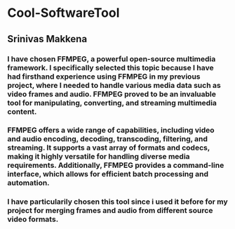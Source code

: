 # Cool-SoftwareTool

## Srinivas Makkena

### I have chosen FFMPEG, a powerful open-source multimedia framework. I specifically selected this topic because I have had firsthand experience using FFMPEG in my previous project, where I needed to handle various media data such as video frames and audio. FFMPEG proved to be an invaluable tool for manipulating, converting, and streaming multimedia content.
### FFMPEG offers a wide range of capabilities, including video and audio encoding, decoding, transcoding, filtering, and streaming. It supports a vast array of formats and codecs, making it highly versatile for handling diverse media requirements. Additionally, FFMPEG provides a command-line interface, which allows for efficient batch processing and automation.

### I have particularily chosen this tool since i used it before for my project for merging frames and audio from different source video formats.

